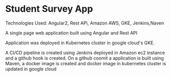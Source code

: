 # Student Survey App

Technologies Used: Angular2, Rest APi, Amazon AWS, GKE, Jenkins,Naven

A single page web application built using Angular and Rest API 

Application was deployed in Kubernetes cluster in google cloud's GKE.

A CI/CD pipeline is created using Jenkins deployed in Amazon ec2 instance and a github hook is created. On a github coomit a application is built using Maven, a docker image is created and docker image in kubernetes cluster is updated in google cloud
